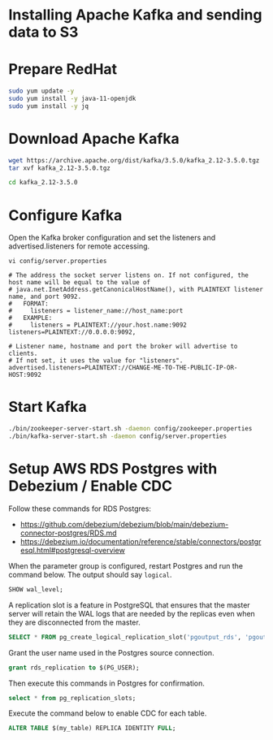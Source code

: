 # Installing Apache Kafka and sending data to S3


# Prepare RedHat

```bash
sudo yum update -y
sudo yum install -y java-11-openjdk
sudo yum install -y jq

```

# Download Apache Kafka

```bash
wget https://archive.apache.org/dist/kafka/3.5.0/kafka_2.12-3.5.0.tgz
tar xvf kafka_2.12-3.5.0.tgz 

cd kafka_2.12-3.5.0
```

# Configure Kafka
Open the Kafka broker configuration and set the listeners and advertised.listeners for remote accessing.

`vi config/server.properties`

```properties
# The address the socket server listens on. If not configured, the host name will be equal to the value of
# java.net.InetAddress.getCanonicalHostName(), with PLAINTEXT listener name, and port 9092.
#   FORMAT:
#     listeners = listener_name://host_name:port
#   EXAMPLE:
#     listeners = PLAINTEXT://your.host.name:9092
listeners=PLAINTEXT://0.0.0.0:9092,

# Listener name, hostname and port the broker will advertise to clients.
# If not set, it uses the value for "listeners".
advertised.listeners=PLAINTEXT://CHANGE-ME-TO-THE-PUBLIC-IP-OR-HOST:9092
```

# Start Kafka

```bash
./bin/zookeeper-server-start.sh -daemon config/zookeeper.properties
./bin/kafka-server-start.sh -daemon config/server.properties 
```

# Setup AWS RDS Postgres with Debezium / Enable CDC

Follow these commands for RDS Postgres: 
- https://github.com/debezium/debezium/blob/main/debezium-connector-postgres/RDS.md
- https://debezium.io/documentation/reference/stable/connectors/postgresql.html#postgresql-overview


When the parameter group is configured, restart Postgres and run the command below. The output should say `logical`.
```sql
SHOW wal_level;
```

A replication slot is a feature in PostgreSQL that ensures that the master server will retain the WAL logs that are needed by the replicas even when they are disconnected from the master.
```sql
SELECT * FROM pg_create_logical_replication_slot('pgoutput_rds', 'pgoutput')
```

Grant the user name used in the Postgres source connection.
```sql
grant rds_replication to $(PG_USER);
```

Then execute this commands in Postgres for confirmation.
```sql
select * from pg_replication_slots;
```

Execute the command below to enable CDC for each table.
```sql
ALTER TABLE $(my_table) REPLICA IDENTITY FULL;
```
